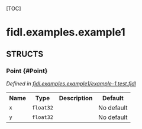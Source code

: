 [TOC]

# fidl.examples.example1




## **STRUCTS**

### Point {#Point}
*Defined in [fidl.examples.example1/example-1.test.fidl](https://fuchsia.googlesource.com/fuchsia/+/master/zircon/tools/fidl/examples/example-1.test.fidl#7)*





<table>
    <tr><th>Name</th><th>Type</th><th>Description</th><th>Default</th></tr><tr>
            <td><code>x</code></td>
            <td>
                <code>float32</code>
            </td>
            <td></td>
            <td>No default</td>
        </tr><tr>
            <td><code>y</code></td>
            <td>
                <code>float32</code>
            </td>
            <td></td>
            <td>No default</td>
        </tr>
</table>













